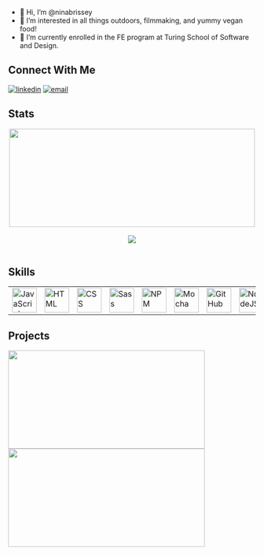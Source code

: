 - 👋   Hi, I’m @ninabrissey
- 👀   I’m interested in all things outdoors, filmmaking, and yummy vegan food! 
- 🌱   I’m currently enrolled in the FE program at Turing School of Software and Design.

## Connect With Me

<section align="left">
  <a href="https://www.linkedin.com/in/ninabrissey/"><img alt="linkedin"  src="https://img.shields.io/badge/-LinkedIn-black.svg?style=for-the-badge&logo=linkedin&colorB=1C5D99"/></a>
  <a href="mailto:nbrissey@@gmail.com"><img alt="email" src="https://img.shields.io/badge/-Email-f2c236.svg?style=for-the-badge&colorB=0078D4" /></a>
</section>

## Stats
<section align="center">
  <div>
    <a href="https://github.com/ninabrissey/github-readme-stats">
      <img src="https://github-readme-stats.vercel.app/api?username=ninabrissey&show_icons=true&theme=vue" align="center" height="200" width="500" />
    </a>
  </div><br/>
  <div>
    <a href="https://github.com/ninabrissey/github-readme-stats">
      <img src="https://github-readme-stats.vercel.app/api/top-langs/?username=ninabrissey&layout=compact&theme=vue" align="center" />
    </a>
  </div>
</section><br/>

## Skills
<table align="center">
     <tr>
        <td><img src="https://github.com/tkswann2/tech-logos/blob/master/jslogo.png" alt="JavaScript" width="50" height="auto" /></td>
        <td><img src="https://github.com/tkswann2/tech-logos/blob/master/html5.png" alt="HTML" width="50" height="auto" /></td>
        <td><img src="https://github.com/tkswann2/tech-logos/blob/master/css3.png" alt="CSS" width="50" height="auto" /></td>
        <td><img src="https://github.com/tkswann2/tech-logos/blob/master/sass.png" alt="Sass" width="50" height="auto" /></td>
        <td><img src="https://github.com/tkswann2/tech-logos/blob/master/npm.png" alt="NPM" width="50" height="auto" /></td>
        <td><img src="https://github.com/tkswann2/tech-logos/blob/master/mocha.png" alt="Mocha" width="50" height="auto" /></td>
        <td><img src="https://github.com/tkswann2/tech-logos/blob/master/github.png" alt="GitHub" width="50" height="auto" /></td>
        <td><img src="https://github.com/tkswann2/tech-logos/blob/master/nodejs.png" alt="NodeJS" width="50" height="auto" /></td>
    </tr>
 </table>

## Projects
<section>
  <div>
    <a href="https://github.com/ninabrissey/the-film-vault">
      <img src="https://github-readme-stats.vercel.app/api/pin/?username=ninabrissey&repo=the-film-vault&theme=vue" align="center" height="200" width="400"/>
    </a>
    <a href="https://github.com/ninabrissey/clean-beauty">
      <img src="https://github-readme-stats.vercel.app/api/pin/?username=ninabrissey&repo=clean-beauty&theme=vue" align="center" height="200" width="400"/>
    </a>
  </div>
</section><br/>

<!---
ninabrissey/ninabrissey is a ✨ special ✨ repository because its `README.md` (this file) appears on your GitHub profile.
You can click the Preview link to take a look at your changes.
--->

